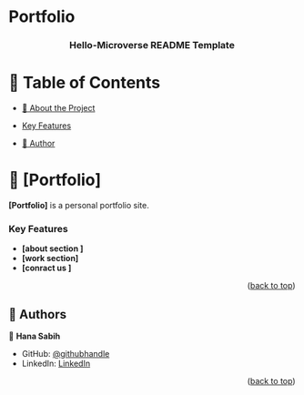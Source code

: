 # Portfolio
<a name="readme-top"></a>

<!--
HOW TO USE:
This is an example of how you may give instructions on setting up your project locally.

Modify this file to match your project and remove sections that don't apply.

REQUIRED SECTIONS:
- Table of Contents
- About the Project
  - Built With
  - Live Demo
- Getting Started
- Authors
- Future Features
- Contributing
- Show your support
- Acknowledgements
- License

After you're finished please remove all the comments and instructions!
-->

<div align="center">

  

  <h3><b>Hello-Microverse README Template</b></h3>

</div>

<!-- TABLE OF CONTENTS -->

# 📗 Table of Contents

- [📖 About the Project](#about-project)

- [Key Features](#key-features)
  
- [👥 Author](#author)


<!-- PROJECT DESCRIPTION -->

# 📖 [Portfolio] <a name="about-project"></a>

<!-- > Describe your project in 1 or 2 sentences. -->

**[Portfolio]** is a personal portfolio site.

<!-- Features -->

### Key Features <a name="key-features"></a>


- **[about section ]**
- **[work section]**
- **[conract us ]**

<p align="right">(<a href="#readme-top">back to top</a>)</p>



<!-- AUTHORS -->

## 👥 Authors <a name="author"></a>

<!-- > Mention all of the collaborators of this project. -->

👤 **Hana Sabih**

- GitHub: [@githubhandle](https://github.com/HanaSabih)
- LinkedIn: [LinkedIn](https://www.linkedin.com/in/hana-sabih/)


<p align="right">(<a href="#readme-top">back to top</a>)</p>

<!-- FUTURE FEATURES -->

